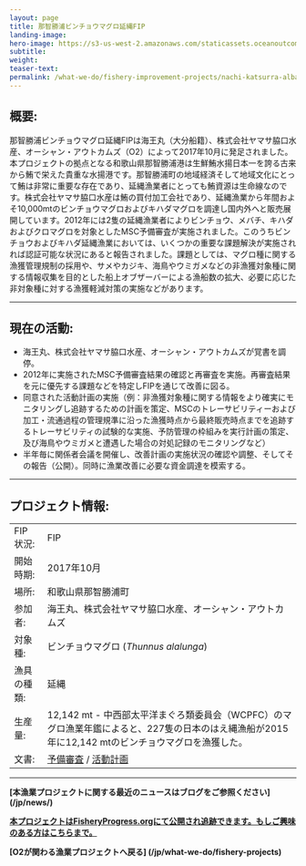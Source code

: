 ```yaml
---
layout: page 
title: 那智勝浦ビンチョウマグロ延縄FIP
landing-image:
hero-image: https://s3-us-west-2.amazonaws.com/staticassets.oceanoutcomes.org/hero+photos/wakayama-albacore-tuna-hero.jpg
subtitle:
weight: 
teaser-text:
permalink: /what-we-do/fishery-improvement-projects/nachi-katsurra-albacore-longline
---
```

<h2>概要:</h2>

那智勝浦ビンチョウマグロ延縄FIPは海王丸（大分船籍）、株式会社ヤマサ脇口水産、オーシャン・アウトカムズ（O2）によって2017年10月に発足されました。本プロジェクトの拠点となる和歌山県那智勝浦港は生鮮鮪水揚日本一を誇る古来から鮪で栄えた貴重な水揚港です。那智勝浦町の地域経済そして地域文化にとって鮪は非常に重要な存在であり、延縄漁業者にとっても鮪資源は生命線なのです。株式会社ヤマサ脇口水産は鮪の買付加工会社であり、延縄漁業から年間およそ10,000mtのビンチョウマグロおよびキハダマグロを調達し国内外へと販売展開しています。2012年には2隻の延縄漁業者によりビンチョウ、メバチ、キハダおよびクロマグロを対象としたMSC予備審査が実施されました。このうちビンチョウおよびキハダ延縄漁業においては、いくつかの重要な課題解決が実施されれば認証可能な状況にあると報告されました。課題としては、マグロ種に関する漁獲管理規制の採用や、サメやカジキ、海鳥やウミガメなどの非漁獲対象種に関する情報収集を目的とした船上オブザーバーによる漁船数の拡大、必要に応じた非対象種に対する漁獲軽減対策の実施などがあります。

---

<h2>現在の活動:</h2>

* 海王丸、株式会社ヤマサ脇口水産、オーシャン・アウトカムズが覚書を調停。
* 2012年に実施されたMSC予備審査結果の確認と再審査を実施。再審査結果を元に優先する課題などを特定しFIPを通じて改善に図る。
* 同意された活動計画の実施（例：非漁獲対象種に関する情報をより確実にモニタリングし追跡するための計画を策定、MSCのトレーサビリティーおよび加工・流通過程の管理規準に沿った漁獲時点から最終販売時点までを追跡するトレーサビリティの試験的な実施、予防管理の枠組みを実行計画の策定、及び海鳥やウミガメと遭遇した場合の対処記録のモニタリングなど）
* 半年毎に関係者会議を開催し、改善計画の実施状況の確認や調整、そしてその報告（公開）。同時に漁業改善に必要な資金調達を模索する。

---

<h2>プロジェクト情報:</h2>

|||
| :--- | --- |
| FIP 状況: | FIP |
| 開始時期: | 2017年10月 |
| 場所: | 和歌山県那智勝浦町 |
| 参加者: | 海王丸、株式会社ヤマサ脇口水産、オーシャン・アウトカムズ |
| 対象種: | ビンチョウマグロ (*Thunnus alalunga*) |
| 漁具の種類: | 延縄 |
| 生産量: | 12,142 mt - 中西部太平洋まぐろ類委員会（WCPFC）のマグロ漁業年鑑によると、227隻の日本のはえ縄漁船が2015年に12,142 mtのビンチョウマグロを漁獲した。|
| 文書: | <a href="https://s3-us-west-2.amazonaws.com/staticassets.oceanoutcomes.org/supporting+documents/Fishery+Project+Resources/NachiKatsuuraAlbacoreLonglineTunaPreassessment2017.pdf" target="_blank">予備審査</a> / <a href="https://s3-us-west-2.amazonaws.com/staticassets.oceanoutcomes.org/supporting+documents/Fishery+Project+Resources/NachiKatsuuraAlbacoreLonglineTunaWorkplan2017.pdf" target="_blank">活動計画</a>|

---

**[本漁業プロジェクトに関する最近のニュースはブログをご参照ください] (/jp/news/)**

<a href="https://fisheryprogress.org/fip-profile/japan-albacore-tuna-longline" target="_blank">**本プロジェクトはFisheryProgress.orgにて公開され追跡できます。もしご興味のある方はこちらまで。**</a>

**[O2が関わる漁業プロジェクトへ戻る] (/jp/what-we-do/fishery-projects)**
